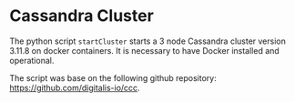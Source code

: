 # Cassandra Cluster

The python script `startCluster` starts a 3 node Cassandra cluster version 3.11.8 on docker containers. It is necessary to have Docker installed and operational.

The script was base on the following github repository: https://github.com/digitalis-io/ccc. 